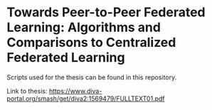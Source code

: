 # Towards Peer-to-Peer Federated Learning: Algorithms and Comparisons to Centralized Federated Learning
Scripts used for the thesis can be found in this repository.

Link to thesis: https://www.diva-portal.org/smash/get/diva2:1569479/FULLTEXT01.pdf
